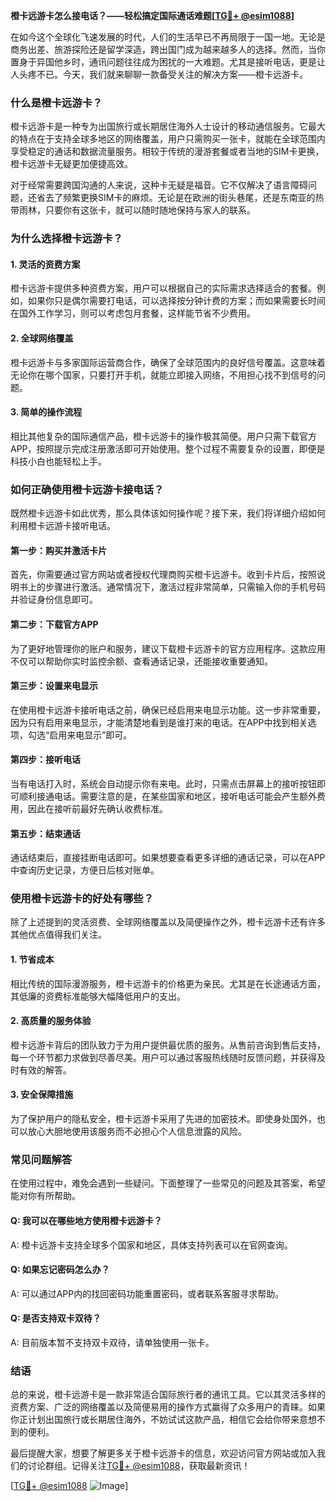 **橙卡远游卡怎么接电话？——轻松搞定国际通话难题[[TG💪+ @esim1088](https://t.me/s/esim1088)]**

在如今这个全球化飞速发展的时代，人们的生活早已不再局限于一国一地。无论是商务出差、旅游探险还是留学深造，跨出国门成为越来越多人的选择。然而，当你置身于异国他乡时，通讯问题往往成为困扰的一大难题。尤其是接听电话，更是让人头疼不已。今天，我们就来聊聊一款备受关注的解决方案——橙卡远游卡。

### **什么是橙卡远游卡？**

橙卡远游卡是一种专为出国旅行或长期居住海外人士设计的移动通信服务。它最大的特点在于支持全球多地区的网络覆盖，用户只需购买一张卡，就能在全球范围内享受稳定的通话和数据流量服务。相较于传统的漫游套餐或者当地的SIM卡更换，橙卡远游卡无疑更加便捷高效。

对于经常需要跨国沟通的人来说，这种卡无疑是福音。它不仅解决了语言障碍问题，还省去了频繁更换SIM卡的麻烦。无论是在欧洲的街头巷尾，还是东南亚的热带雨林，只要你有这张卡，就可以随时随地保持与家人的联系。

### **为什么选择橙卡远游卡？**

#### **1. 灵活的资费方案**
橙卡远游卡提供多种资费方案，用户可以根据自己的实际需求选择适合的套餐。例如，如果你只是偶尔需要打电话，可以选择按分钟计费的方案；而如果需要长时间在国外工作学习，则可以考虑包月套餐，这样能节省不少费用。

#### **2. 全球网络覆盖**
橙卡远游卡与多家国际运营商合作，确保了全球范围内的良好信号覆盖。这意味着无论你在哪个国家，只要打开手机，就能立即接入网络，不用担心找不到信号的问题。

#### **3. 简单的操作流程**
相比其他复杂的国际通信产品，橙卡远游卡的操作极其简便。用户只需下载官方APP，按照提示完成注册激活即可开始使用。整个过程不需要复杂的设置，即便是科技小白也能轻松上手。

### **如何正确使用橙卡远游卡接电话？**

既然橙卡远游卡如此优秀，那么具体该如何操作呢？接下来，我们将详细介绍如何利用橙卡远游卡接听电话。

#### **第一步：购买并激活卡片**
首先，你需要通过官方网站或者授权代理商购买橙卡远游卡。收到卡片后，按照说明书上的步骤进行激活。通常情况下，激活过程非常简单，只需输入你的手机号码并验证身份信息即可。

#### **第二步：下载官方APP**
为了更好地管理你的账户和服务，建议下载橙卡远游卡的官方应用程序。这款应用不仅可以帮助你实时监控余额、查看通话记录，还能接收重要通知。

#### **第三步：设置来电显示**
在使用橙卡远游卡接听电话之前，确保已经启用来电显示功能。这一步非常重要，因为只有启用来电显示，才能清楚地看到是谁打来的电话。在APP中找到相关选项，勾选“启用来电显示”即可。

#### **第四步：接听电话**
当有电话打入时，系统会自动提示你有来电。此时，只需点击屏幕上的接听按钮即可顺利接通电话。需要注意的是，在某些国家和地区，接听电话可能会产生额外费用，因此在接听前最好先确认收费标准。

#### **第五步：结束通话**
通话结束后，直接挂断电话即可。如果想要查看更多详细的通话记录，可以在APP中查询历史记录，方便日后核对账单。

### **使用橙卡远游卡的好处有哪些？**

除了上述提到的灵活资费、全球网络覆盖以及简便操作之外，橙卡远游卡还有许多其他优点值得我们关注。

#### **1. 节省成本**
相比传统的国际漫游服务，橙卡远游卡的价格更为亲民。尤其是在长途通话方面，其低廉的资费标准能够大幅降低用户的支出。

#### **2. 高质量的服务体验**
橙卡远游卡背后的团队致力于为用户提供最优质的服务。从售前咨询到售后支持，每一个环节都力求做到尽善尽美。用户可以通过客服热线随时反馈问题，并获得及时有效的解答。

#### **3. 安全保障措施**
为了保护用户的隐私安全，橙卡远游卡采用了先进的加密技术。即使身处国外，也可以放心大胆地使用该服务而不必担心个人信息泄露的风险。

### **常见问题解答**

在使用过程中，难免会遇到一些疑问。下面整理了一些常见的问题及其答案，希望能对你有所帮助。

#### **Q: 我可以在哪些地方使用橙卡远游卡？**
A: 橙卡远游卡支持全球多个国家和地区，具体支持列表可以在官网查询。

#### **Q: 如果忘记密码怎么办？**
A: 可以通过APP内的找回密码功能重置密码，或者联系客服寻求帮助。

#### **Q: 是否支持双卡双待？**
A: 目前版本暂不支持双卡双待，请单独使用一张卡。

### **结语**

总的来说，橙卡远游卡是一款非常适合国际旅行者的通讯工具。它以其灵活多样的资费方案、广泛的网络覆盖以及简便易用的操作方式赢得了众多用户的青睐。如果你正计划出国旅行或长期居住海外，不妨试试这款产品，相信它会给你带来意想不到的便利。

最后提醒大家，想要了解更多关于橙卡远游卡的信息，欢迎访问官方网站或加入我们的讨论群组。记得关注[TG💪+ @esim1088](https://t.me/s/esim1088)，获取最新资讯！

[[TG💪+ @esim1088](https://t.me/s/esim1088) ![Image](https://i.postimg.cc/4NQfJmqS/Snipaste-2025-05-13-00-14-12.png)]